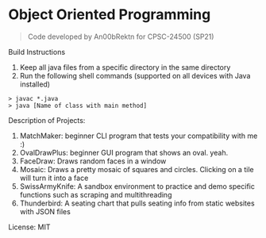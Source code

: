 # Object Oriented Programming
> Code developed by An00bRektn for CPSC-24500 (SP21)

Build Instructions  
1. Keep all java files from a specific directory in the same directory  
2. Run the following shell commands (supported on all devices with Java installed)  

```shell
> javac *.java
> java [Name of class with main method]
```  

Description of Projects:  
1. MatchMaker: beginner CLI program that tests your compatibility with me :)  
2. OvalDrawPlus: beginner GUI program that shows an oval. yeah.  
3. FaceDraw: Draws random faces in a window  
4. Mosaic: Draws a pretty mosaic of squares and circles. Clicking on a tile will turn it into a face  
5. SwissArmyKnife: A sandbox environment to practice and demo specific functions such as scraping and multithreading  
6. Thunderbird: A seating chart that pulls seating info from static websites with JSON files

License: MIT

